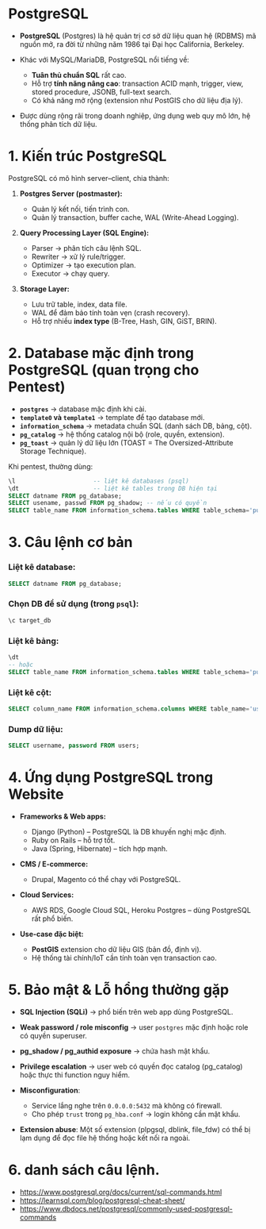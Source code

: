# PostgreSQL

* **PostgreSQL** (Postgres) là hệ quản trị cơ sở dữ liệu quan hệ (RDBMS) mã nguồn mở, ra đời từ những năm 1986 tại Đại học California, Berkeley.
* Khác với MySQL/MariaDB, PostgreSQL nổi tiếng về:

  * **Tuân thủ chuẩn SQL** rất cao.
  * Hỗ trợ **tính năng nâng cao**: transaction ACID mạnh, trigger, view, stored procedure, JSONB, full-text search.
  * Có khả năng mở rộng (extension như PostGIS cho dữ liệu địa lý).
* Được dùng rộng rãi trong doanh nghiệp, ứng dụng web quy mô lớn, hệ thống phân tích dữ liệu.


# 1. Kiến trúc PostgreSQL

PostgreSQL có mô hình server–client, chia thành:

1. **Postgres Server (postmaster):**

   * Quản lý kết nối, tiến trình con.
   * Quản lý transaction, buffer cache, WAL (Write-Ahead Logging).

2. **Query Processing Layer (SQL Engine):**

   * Parser → phân tích câu lệnh SQL.
   * Rewriter → xử lý rule/trigger.
   * Optimizer → tạo execution plan.
   * Executor → chạy query.

3. **Storage Layer:**

   * Lưu trữ table, index, data file.
   * WAL để đảm bảo tính toàn vẹn (crash recovery).
   * Hỗ trợ nhiều **index type** (B-Tree, Hash, GIN, GiST, BRIN).

# 2. Database mặc định trong PostgreSQL (quan trọng cho Pentest)

* **`postgres`** → database mặc định khi cài.
* **`template0` và `template1`** → template để tạo database mới.
* **`information_schema`** → metadata chuẩn SQL (danh sách DB, bảng, cột).
* **`pg_catalog`** → hệ thống catalog nội bộ (role, quyền, extension).
* **`pg_toast`** → quản lý dữ liệu lớn (TOAST = The Oversized-Attribute Storage Technique).

Khi pentest, thường dùng:

```sql
\l                      -- liệt kê databases (psql)
\dt                     -- liệt kê tables trong DB hiện tại
SELECT datname FROM pg_database;
SELECT usename, passwd FROM pg_shadow; -- nếu có quyền
SELECT table_name FROM information_schema.tables WHERE table_schema='public';
```
# 3. Câu lệnh cơ bản 

### Liệt kê database:

```sql
SELECT datname FROM pg_database;
```

### Chọn DB để sử dụng (trong `psql`):

```sql
\c target_db
```

### Liệt kê bảng:

```sql
\dt
-- hoặc
SELECT table_name FROM information_schema.tables WHERE table_schema='public';
```

### Liệt kê cột:

```sql
SELECT column_name FROM information_schema.columns WHERE table_name='users';
```

### Dump dữ liệu:

```sql
SELECT username, password FROM users;
```
# 4. Ứng dụng PostgreSQL trong Website

* **Frameworks & Web apps:**

  * Django (Python) – PostgreSQL là DB khuyến nghị mặc định.
  * Ruby on Rails – hỗ trợ tốt.
  * Java (Spring, Hibernate) – tích hợp mạnh.
* **CMS / E-commerce:**

  * Drupal, Magento có thể chạy với PostgreSQL.
* **Cloud Services:**

  * AWS RDS, Google Cloud SQL, Heroku Postgres – dùng PostgreSQL rất phổ biến.
* **Use-case đặc biệt:**

  * **PostGIS** extension cho dữ liệu GIS (bản đồ, định vị).
  * Hệ thống tài chính/IoT cần tính toàn vẹn transaction cao.

# 5. Bảo mật & Lỗ hổng thường gặp

* **SQL Injection (SQLi)** → phổ biến trên web app dùng PostgreSQL.
* **Weak password / role misconfig** → user `postgres` mặc định hoặc role có quyền superuser.
* **pg\_shadow / pg\_authid exposure** → chứa hash mật khẩu.
* **Privilege escalation** → user web có quyền đọc catalog (pg\_catalog) hoặc thực thi function nguy hiểm.
* **Misconfiguration**:

  * Service lắng nghe trên `0.0.0.0:5432` mà không có firewall.
  * Cho phép `trust` trong `pg_hba.conf` → login không cần mật khẩu.
* **Extension abuse**: Một số extension (plpgsql, dblink, file\_fdw) có thể bị lạm dụng để đọc file hệ thống hoặc kết nối ra ngoài.
# 6. danh sách câu lệnh.
- https://www.postgresql.org/docs/current/sql-commands.html
- https://learnsql.com/blog/postgresql-cheat-sheet/
- https://www.dbdocs.net/postgresql/commonly-used-postgresql-commands



